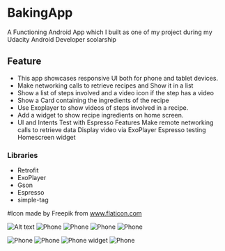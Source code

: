 
# BakingApp
A Functioning Android App which I built as one of my project during my Udacity Android Developer scolarship

## Feature
* This app showcases responsive UI both for phone and tablet devices.
*  Make networking calls to retrieve recipes and Show it in a list
* Show a list of steps involved and a video icon if the step has a video
* Show a Card containing the ingredients of the recipe
* Use Exoplayer to show videos of steps involved in a recipe.
* Add a widget to show recipe ingredients on home screen.
* UI and Intents Test with Espresso
Features
Make remote networking calls to retrieve data
Display video via ExoPlayer
Espresso testing
Homescreen widget



### Libraries
* Retrofit
* ExoPlayer
* Gson
* Espresso
* simple-tag

#Icon made by Freepik from www.flaticon.com

![Alt text](https://github.com/Amrhalawani/BakingApp/blob/master/screenshoots/device-2018-10-17-043647.png)
![Phone](https://github.com/Amrhalawani/BakingApp/blob/master/screenshoots/device-2018-10-17-043647.png) 
![Phone](https://github.com/Amrhalawani/BakingApp/blob/master/screenshoots/device-2018-10-17-044700.png)
![Phone](https://github.com/Amrhalawani/BakingApp/blob/master/screenshoots/device-2018-10-17-043553.png) 
![Phone](https://github.com/Amrhalawani/BakingApp/blob/master/screenshoots/device-2018-10-17-043819.png)

![Phone](https://github.com/Amrhalawani/BakingApp/blob/master/screenshoots/threed_mockup%20(1).png)
![Phone](https://github.com/Amrhalawani/BakingApp/blob/master/screenshoots/device-2018-10-17-044800.png)
![Phone](https://github.com/Amrhalawani/BakingApp/blob/master/screenshoots/device-2018-10-17-044859.png)
widget
![Phone](https://github.com/Amrhalawani/BakingApp/blob/master/screenshoots/device-2018-10-17-045434.png)
